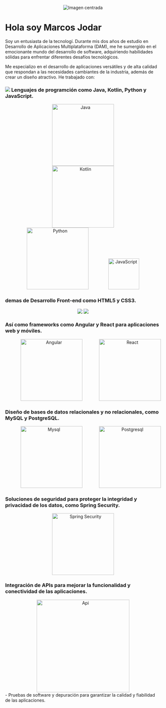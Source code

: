 
<p align="center">
  <img src="https://img.freepik.com/vector-premium/programador-codificacion-computadora-portatil-mesa-trabajo-mesa-vista-superior-ilustracion-dibujos-animados-plana_101884-626.jpg" alt="Imagen centrada" align="center">
</p>
<h1>Hola soy Marcos Jodar</h1>

Soy un entusiasta de la tecnologí. Durante mis dos años de estudio en Desarrollo de Aplicaciones Multiplataforma (DAM), me he sumergido en el emocionante mundo del desarrollo de software, adquiriendo habilidades sólidas para enfrentar diferentes desafíos tecnológicos.

Me especializo en el desarrollo de aplicaciones versátiles y de alta calidad que respondan a las necesidades cambiantes de la industria, además de crear un diseño atractivo. He trabajado con:

<h3><img src="https://pngimg.com/uploads/wrench/wrench_PNG103093.png"> Lenguajes de programción como Java, Kotlin, Python y JavaScript.</h3> 
<div  align="center">
<img src="https://github.com/Marquitos24/Marquitos24/assets/146169288/ffd691d0-0fa4-40df-9480-b9bc1f153352" width="200" hspace="30" alt="Java">
<img src="https://github.com/Marquitos24/Marquitos24/assets/146169288/74b2088a-d0ad-410a-be54-9cd92bc75369" width="200" hspace="30" alt="Kotlin">
<img src="https://github.com/Marquitos24/Marquitos24/assets/146169288/927d3bd9-6678-40bb-a810-67644a21f6e2" width="200" hspace="30" alt="Python">
<img src="https://github.com/Marquitos24/Marquitos24/assets/146169288/f72b3610-8da9-47cc-ba0c-0eaf3c31d5e1" width="100" hspace="30" alt="JavaScript">
</div>

<h3><img src="">demas de Desarrollo Front-end como HTML5 y CSS3.</h3>
<div align="center">
<img src="https://logosdown.com/wp-content/uploads/2023/08/html5-logo-1088x1536.png">
<img src="https://cdn.freebiesupply.com/logos/large/2x/css3-logo-png-transparent.png">
</div>


<h3><img src="">Así como frameworks como Angular y React para aplicaciones web y móviles.</h3>
<div  align="center">
<img src="https://github.com/Marquitos24/Marquitos24/assets/146169288/0e180462-feb9-4dde-a87e-8f27c5cd2b4c" width="200" hspace="50" alt="Angular">
<img src="https://github.com/Marquitos24/Marquitos24/assets/146169288/ba82c333-9821-4ae7-9ac7-6f70ac45b277" width="200" alt="React">
</div>

<h3><img src="">Diseño de bases de datos relacionales y no relacionales, como MySQL y PostgreSQL.</h3>
<div align="center">
<img src="https://github.com/Marquitos24/Marquitos24/assets/146169288/647bf157-4cde-426c-ad51-b2691bdb9d0a" width="200" hspace="50" alt="Mysql">
<img src="https://github.com/Marquitos24/Marquitos24/assets/146169288/67725ef1-be33-4e8b-bb02-20e4bd4aff1e" width="200" alt="Postgresql">
  </div>
  
<h3><img src="">Soluciones de seguridad para proteger la integridad y privacidad de los datos, como Spring Security.</h3>
<div align="center">
<img src="https://github.com/Marquitos24/Marquitos24/assets/146169288/88fb25af-9855-4e1a-bd17-f8af251a3ffc" width="200" alt="Spring Security">
</div>

<h3><img src="">Integración de APIs para mejorar la funcionalidad y conectividad de las aplicaciones.</h3>
<div align="center">
<img src="https://github.com/Marquitos24/Marquitos24/assets/146169288/116869b5-b636-4b35-8c47-dce1e63b8823" width="300" alt="Api">
</div>
- Pruebas de software y depuración para garantizar la calidad y fiabilidad de las aplicaciones.

<!--
**Marquitos24/Marquitos24** is a ✨ _special_ ✨ repository because its `README.md` (this file) appears on your GitHub profile.

Here are some ideas to get you started:

- 🔭 I’m currently working on ...
- 🌱 I’m currently learning ...
- 👯 I’m looking to collaborate on ...
- 🤔 I’m looking for help with ...
- 💬 Ask me about ...
- 📫 How to reach me: ...
- 😄 Pronouns: ...
- ⚡ Fun fact: ...
-->
